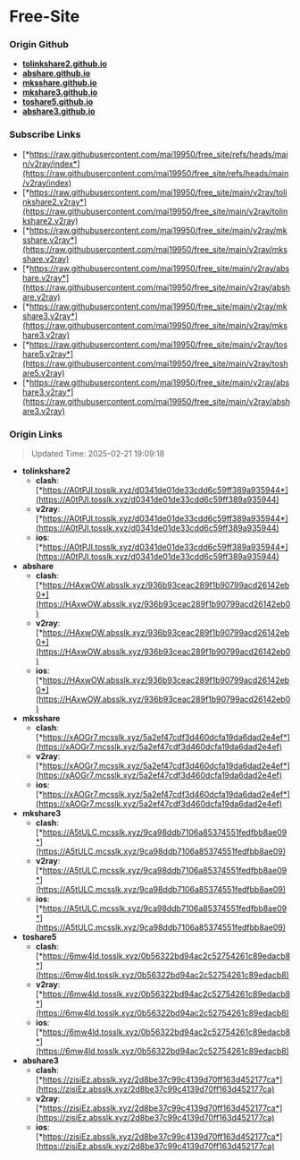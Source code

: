 # Free-Site

### Origin Github

- [**tolinkshare2.github.io**](https://github.com/tolinkshare2/tolinkshare2.github.io)
- [**abshare.github.io**](https://github.com/abshare/abshare.github.io)
- [**mksshare.github.io**](https://github.com/mksshare/mksshare.github.io)
- [**mkshare3.github.io**](https://github.com/mkshare3/mkshare3.github.io)
- [**toshare5.github.io**](https://github.com/toshare5/toshare5.github.io)
- [**abshare3.github.io**](https://github.com/abshare3/abshare3.github.io)

### Subscribe Links

- [*https://raw.githubusercontent.com/mai19950/free_site/refs/heads/main/v2ray/index*](https://raw.githubusercontent.com/mai19950/free_site/refs/heads/main/v2ray/index)
- [*https://raw.githubusercontent.com/mai19950/free_site/main/v2ray/tolinkshare2.v2ray*](https://raw.githubusercontent.com/mai19950/free_site/main/v2ray/tolinkshare2.v2ray)
- [*https://raw.githubusercontent.com/mai19950/free_site/main/v2ray/mksshare.v2ray*](https://raw.githubusercontent.com/mai19950/free_site/main/v2ray/mksshare.v2ray)
- [*https://raw.githubusercontent.com/mai19950/free_site/main/v2ray/abshare.v2ray*](https://raw.githubusercontent.com/mai19950/free_site/main/v2ray/abshare.v2ray)
- [*https://raw.githubusercontent.com/mai19950/free_site/main/v2ray/mkshare3.v2ray*](https://raw.githubusercontent.com/mai19950/free_site/main/v2ray/mkshare3.v2ray)
- [*https://raw.githubusercontent.com/mai19950/free_site/main/v2ray/toshare5.v2ray*](https://raw.githubusercontent.com/mai19950/free_site/main/v2ray/toshare5.v2ray)
- [*https://raw.githubusercontent.com/mai19950/free_site/main/v2ray/abshare3.v2ray*](https://raw.githubusercontent.com/mai19950/free_site/main/v2ray/abshare3.v2ray)

### Origin Links

> Updated Time: 2025-02-21 19:09:18

- **tolinkshare2**
  - **clash**: [*https://A0tPJI.tosslk.xyz/d0341de01de33cdd6c59ff389a935944*](https://A0tPJI.tosslk.xyz/d0341de01de33cdd6c59ff389a935944)
  - **v2ray**: [*https://A0tPJI.tosslk.xyz/d0341de01de33cdd6c59ff389a935944*](https://A0tPJI.tosslk.xyz/d0341de01de33cdd6c59ff389a935944)
  - **ios**: [*https://A0tPJI.tosslk.xyz/d0341de01de33cdd6c59ff389a935944*](https://A0tPJI.tosslk.xyz/d0341de01de33cdd6c59ff389a935944)
- **abshare**
  - **clash**: [*https://HAxwOW.absslk.xyz/936b93ceac289f1b90799acd26142eb0*](https://HAxwOW.absslk.xyz/936b93ceac289f1b90799acd26142eb0)
  - **v2ray**: [*https://HAxwOW.absslk.xyz/936b93ceac289f1b90799acd26142eb0*](https://HAxwOW.absslk.xyz/936b93ceac289f1b90799acd26142eb0)
  - **ios**: [*https://HAxwOW.absslk.xyz/936b93ceac289f1b90799acd26142eb0*](https://HAxwOW.absslk.xyz/936b93ceac289f1b90799acd26142eb0)
- **mksshare**
  - **clash**: [*https://xAOGr7.mcsslk.xyz/5a2ef47cdf3d460dcfa19da6dad2e4ef*](https://xAOGr7.mcsslk.xyz/5a2ef47cdf3d460dcfa19da6dad2e4ef)
  - **v2ray**: [*https://xAOGr7.mcsslk.xyz/5a2ef47cdf3d460dcfa19da6dad2e4ef*](https://xAOGr7.mcsslk.xyz/5a2ef47cdf3d460dcfa19da6dad2e4ef)
  - **ios**: [*https://xAOGr7.mcsslk.xyz/5a2ef47cdf3d460dcfa19da6dad2e4ef*](https://xAOGr7.mcsslk.xyz/5a2ef47cdf3d460dcfa19da6dad2e4ef)
- **mkshare3**
  - **clash**: [*https://A5tULC.mcsslk.xyz/9ca98ddb7106a85374551fedfbb8ae09*](https://A5tULC.mcsslk.xyz/9ca98ddb7106a85374551fedfbb8ae09)
  - **v2ray**: [*https://A5tULC.mcsslk.xyz/9ca98ddb7106a85374551fedfbb8ae09*](https://A5tULC.mcsslk.xyz/9ca98ddb7106a85374551fedfbb8ae09)
  - **ios**: [*https://A5tULC.mcsslk.xyz/9ca98ddb7106a85374551fedfbb8ae09*](https://A5tULC.mcsslk.xyz/9ca98ddb7106a85374551fedfbb8ae09)
- **toshare5**
  - **clash**: [*https://6mw4ld.tosslk.xyz/0b56322bd94ac2c52754261c89edacb8*](https://6mw4ld.tosslk.xyz/0b56322bd94ac2c52754261c89edacb8)
  - **v2ray**: [*https://6mw4ld.tosslk.xyz/0b56322bd94ac2c52754261c89edacb8*](https://6mw4ld.tosslk.xyz/0b56322bd94ac2c52754261c89edacb8)
  - **ios**: [*https://6mw4ld.tosslk.xyz/0b56322bd94ac2c52754261c89edacb8*](https://6mw4ld.tosslk.xyz/0b56322bd94ac2c52754261c89edacb8)
- **abshare3**
  - **clash**: [*https://zisiEz.absslk.xyz/2d8be37c99c4139d70ff163d452177ca*](https://zisiEz.absslk.xyz/2d8be37c99c4139d70ff163d452177ca)
  - **v2ray**: [*https://zisiEz.absslk.xyz/2d8be37c99c4139d70ff163d452177ca*](https://zisiEz.absslk.xyz/2d8be37c99c4139d70ff163d452177ca)
  - **ios**: [*https://zisiEz.absslk.xyz/2d8be37c99c4139d70ff163d452177ca*](https://zisiEz.absslk.xyz/2d8be37c99c4139d70ff163d452177ca)
